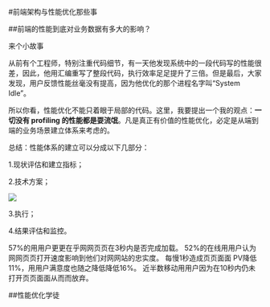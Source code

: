 #前端架构与性能优化那些事

##前端的性能到底对业务数据有多大的影响？

来个小故事

从前有个工程师，特别注重代码细节，有一天他发现系统中的一段代码写的性能很差，因此，他用汇编重写了整段代码，执行效率足足提升了三倍。但是最后，大家发现，用户反馈性能丝毫没有提高，因为他优化的那个进程名字叫“System Idle”。

所以你看，性能优化不能只着眼于局部的代码。这里，我要提出一个我的观点：<strong>一切没有 profiling 的性能都是耍流氓</strong>。凡是真正有价值的性能优化，必定是从端到端的业务场景建立体系来考虑的。

总结：性能体系的建立可以分成以下几部分：

1.现状评估和建立指标；

2.技术方案；

![](https://wendaoshuai66.github.io/study/note/images/技术方案.png)

3.执行；

4.结果评估和监控。


57%的⽤用户更更在乎⽹网⻚页在3秒内是否完成加载。
52%的在线⽤用户认为⽹网⻚页打开速度影响到他们对⽹网站的忠实度。
每慢1秒造成⻚页⾯面 PV降低11%，⽤用户满意度也随之降低降低16%。
近半数移动⽤用户因为在10秒内仍未打开⻚页⾯面从⽽而放弃。


##性能优化学徒